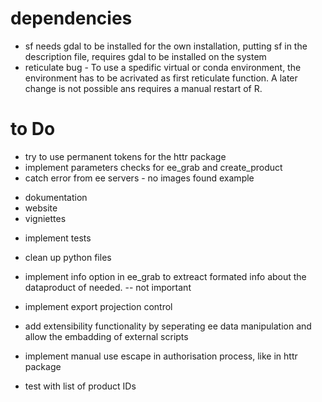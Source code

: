 # dependencies

* sf needs gdal to be installed for the own installation, putting sf in the description file, requires gdal to be installed on the system
* reticulate bug - To use a spedific virtual or conda environment, the environment has to be acrivated as first reticulate function. A later change is not possible ans requires a manual restart of R. 

# to Do

+ try to use permanent tokens for the httr package
+ implement parameters checks for ee_grab and create_product
+ catch error from ee servers - no images found example
* dokumentation
* website
* vigniettes
+ implement tests
* clean up python files

* implement info option in ee_grab to extreact formated info about the dataproduct of needed. -- not important

* implement export projection control
* add extensibility functionality by seperating ee data manipulation and allow the embadding of external scripts
* implement manual use escape in authorisation process, like in httr package
* test with list of product IDs
